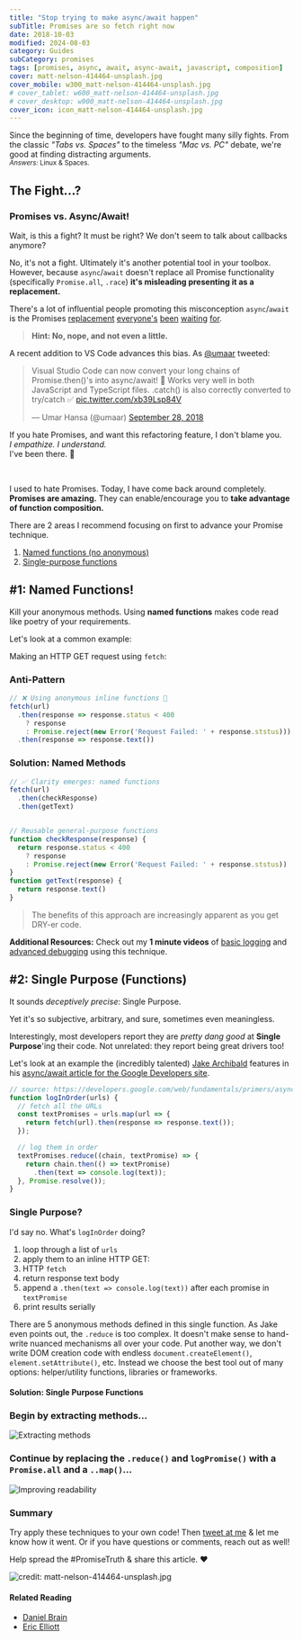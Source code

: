 ```yaml
---
title: "Stop trying to make async/await happen"
subTitle: Promises are so fetch right now
date: 2018-10-03
modified: 2024-08-03
category: Guides
subCategory: promises
tags: [promises, async, await, async-await, javascript, composition]
cover: matt-nelson-414464-unsplash.jpg
cover_mobile: w300_matt-nelson-414464-unsplash.jpg
# cover_tablet: w600_matt-nelson-414464-unsplash.jpg
# cover_desktop: w900_matt-nelson-414464-unsplash.jpg
cover_icon: icon_matt-nelson-414464-unsplash.jpg
---
```


Since the beginning of time, developers have fought many silly fights. From the classic _"Tabs vs. Spaces"_ to the timeless _"Mac vs. PC"_ debate, we're good at finding distracting arguments.
<br />
<small>_Answers:_ Linux & Spaces.</small>

<!-- We're going to look at 2 rules to improve your life with Promises. -->

## The Fight...?

### Promises vs. Async/Await!

Wait, is this a fight? It must be right? We don't seem to talk about callbacks anymore?

No, it's not a fight. Ultimately it's another potential tool in your toolbox. However, because `async`/`await` doesn't replace all Promise functionality (specifically `Promise.all`, `.race`) **it's misleading presenting it as a replacement.**

There's a lot of influential people promoting this misconception `async`/`await` is the Promises [replacement](https://developers.google.com/web/fundamentals/primers/async-functions) [everyone's](https://hackernoon.com/6-reasons-why-javascripts-async-await-blows-promises-away-tutorial-c7ec10518dd9) [been](https://twitter.com/umaar/status/1045655069478334464) [waiting](http://2ality.com/2017/08/promise-try.html#why-not-just-use-async-functions) [for](https://dzone.com/articles/javascript-promises-and-why-asyncawait-wins-the-ba).

> **Hint: No, nope, and not even a little.**


A recent addition to VS Code advances this bias. As [@umaar](https://twitter.com/umaar) tweeted:

<blockquote class="twitter-tweet" data-lang="en"><p lang="en" dir="ltr">Visual Studio Code can now convert your long chains of Promise.then()&#39;s into async/await! 🎊 Works very well in both JavaScript and TypeScript files. .catch() is also correctly converted to try/catch ✅ <a href="https://t.co/xb39Lsp84V">pic.twitter.com/xb39Lsp84V</a></p>&mdash; Umar Hansa (@umaar) <a href="https://twitter.com/umaar/status/1045655069478334464?ref_src=twsrc%5Etfw">September 28, 2018</a></blockquote>

<!-- Sure, it's an impressive addition to an already amazing list of features. -->

If you hate Promises, and want this refactoring feature, I don't blame you.
<br />
_I empathize. I understand._
<br />
I've been there. 🤗

<br />

I used to hate Promises. Today, I have come back around completely. **Promises are amazing.** They can enable/encourage you to **take advantage of function composition.**

There are 2 areas I recommend focusing on first to advance your Promise technique.

1. [Named functions (no anonymous)](#rule-1)
1. [Single-purpose functions](#rule-2)

<h2 id="rule-1">#1: Named Functions!</h2>

Kill your anonymous methods. Using **named functions** makes code read like poetry of your requirements.

Let's look at a common example:

Making an HTTP GET request using `fetch`:

<!-- the fetch specification states [HTTP status codes](https://http.cat/) over 400 or 500 **do not automatically trigger an error.** The default in many AJAX libraries (jQuery, axios). -->

<!-- Before we see the solution, look over a common "recommended" implementation: -->

### Anti-Pattern

```js
// ❌ Using anonymous inline functions 💩
fetch(url)
  .then(response => response.status < 400
    ? response
    : Promise.reject(new Error('Request Failed: ' + response.ststus)))
  .then(response => response.text())
```

### Solution: Named Methods

```js
// ✅ Clarity emerges: named functions
fetch(url)
  .then(checkResponse)
  .then(getText)


// Reusable general-purpose functions
function checkResponse(response) {
  return response.status < 400
    ? response
    : Promise.reject(new Error('Request Failed: ' + response.ststus))
}
function getText(response) {
  return response.text()
}
```

> The benefits of this approach are increasingly apparent as you get DRY-er code.

**Additional Resources:** Check out my **1 minute videos** of [basic logging](https://www.youtube.com/xR_MZE1SIkk) and [advanced debugging](https://www.youtube.com/P_tghqWj72M) using this technique.

<h2 id="rule-2">#2: Single Purpose (Functions)</h2>

It sounds _deceptively precise_: Single Purpose.

Yet it's so subjective, arbitrary, and sure, sometimes even meaningless.

<!-- Instead of arguing if a given function is sufficiently focused.

I came up with a rough measure for this: `Purpose Cost`. The higher the score, more likely it's doing too much.

```js
// 1 point: the return & ternary are effectively a one-liner
function checkResponse(response) {
  return response.status < 400
    ? response
    : Promise.reject(new Error('Request Failed: ' + response.ststus))
}
// 1 point: the return & expression are also effectively a one-liner
function getText(response) {
  return response.text()
}
```

Given a function's code, add 1 point for every line containing any of: `if`, `return`, ternary, `for`, `const`, `let`, `var`, `switch`, `while`, `[].map/filter/reduce/etc`. Add 1 point for each instruction (ignore extra lines from whitespace). A number of chained expressions or methods only count for 1 point.

Whew, that was a bit of jargon.
 -->

Interestingly, most developers report they are _pretty dang good_ at **Single Purpose**'ing their code. Not unrelated: they report being great drivers too!

<!-- This **isn't a unique issue with Promises**, array methods and all other HoF-based (Higher Order Function) APIs have the same ergonomics. -->

Let's look at an example the (incredibly talented) [Jake Archibald](https://twitter.com/jaffathecake) features in his [async/await article for the Google Developers site](https://developers.google.com/web/fundamentals/primers/async-functions).

<!--
Let's look at one of the so called "❌ Not recommended" Promise examples. (The description is "say we wanted to fetch a series URLs and log them as soon as possible, in the correct order.") -->

```js
// source: https://developers.google.com/web/fundamentals/primers/async-functions
function logInOrder(urls) {
  // fetch all the URLs
  const textPromises = urls.map(url => {
    return fetch(url).then(response => response.text());
  });

  // log them in order
  textPromises.reduce((chain, textPromise) => {
    return chain.then(() => textPromise)
      .then(text => console.log(text));
  }, Promise.resolve());
}
```

### Single Purpose?

I'd say no. What's `logInOrder` doing?

1. loop through a list of `urls`
1. apply them to an inline HTTP GET:
  1. HTTP `fetch`
  1. return response text body
1. append a `.then(text => console.log(text))` after each promise in `textPromise`
  1. print results serially

There are 5 anonymous methods defined in this single function. As Jake even points out, the `.reduce` is too complex. It doesn't make sense to hand-write nuanced mechanisms all over your code. Put another way, we don't write DOM creation code with endless `document.createElement()`, `element.setAttribute()`, etc. Instead we choose the best tool out of many options: helper/utility functions, libraries or frameworks.

<!-- We need to isolate each 'step' that's going on: there's an HTTP request, a transform for a list of URLs into a list of results. Also a `console.log` is needed. -->

<!-- > 🤔 Why do `Promises` cause developers to abandon practices we use elsewhere? -->

<!-- **Note:** If the intention was to _initiate requests_ in a sequence, instead of merely printing the results out in order, this code doesn't actually do that. We'll refactor accordingly. -->



#### Solution: Single Purpose Functions

### Begin by **extracting methods**...

![](async-refactor-google-extract-methods-resized-75.gif "Extracting methods")

### Continue by replacing the `.reduce()` and `logPromise()` with a `Promise.all` and a `..map()`...

![](async-refactor-google-chain-methods-resized-75.gif "Improving readability")


### Summary

Try apply these techniques to your own code! Then [tweet at me](https://twitter.com/justsml) & let me know how it went. Or if you have questions or comments, reach out as well!

Help spread the #PromiseTruth & share this article. ❤️

![credit: matt-nelson-414464-unsplash.jpg](matt-nelson-414464-unsplash.jpg)

#### Related Reading

* [Daniel Brain](https://medium.com/@bluepnume/even-with-async-await-you-probably-still-need-promises-9b259854c161)
* [Eric Elliott](https://twitter.com/_ericelliott?lang=en)
